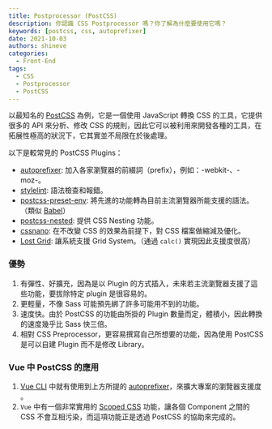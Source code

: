 ```yaml
---
title: Postprocessor (PostCSS)
description: 你認識 CSS Postprocessor 嗎？你了解為什麼要使用它嗎？
keywords: [postcss, css, autoprefixer]
date: 2021-10-03
authors: shineve
categories:
  - Front-End
tags:
  - CSS
  - Postprocessor
  - PostCSS
---
```


以最知名的 [PostCSS](https://postcss.org/) 為例，它是一個使用 JavaScript 轉換 CSS 的工具，它提供很多的 API 來分析、修改 CSS 的規則，因此它可以被利用來開發各種的工具，在拓展性極高的狀況下，它其實並不局限在於後處理。

以下是較常見的 PostCSS Plugins：

- [autoprefixer](https://github.com/postcss/autoprefixer): 加入各家瀏覽器的前綴詞（prefix），例如：-webkit-、-moz-。
- [stylelint](https://stylelint.io/): 語法檢查和報錯。
- [postcss-preset-env](https://www.npmjs.com/package/postcss-preset-env): 將先進的功能轉為目前主流瀏覽器所能支援的語法。（類似 [Babel](https://babeljs.io/)）
- [postcss-nested](https://www.npmjs.com/package/postcss-nested): 提供 CSS Nesting 功能。
- [cssnano](https://cssnano.co/): 在不改變 CSS 的效果為前提下，對 CSS 檔案做縮減及優化。
- [Lost Grid](https://github.com/peterramsing/lost): 讓系統支援 Grid System。（通過 `calc()` 實現因此支援度很高）

### 優勢

1. 有彈性、好擴充，因為是以 Plugin 的方式插入，未來若主流瀏覽器支援了這些功能，要拔除特定 plugin 是很容易的。
2. 更輕量，不像 Sass 可能預先綁了許多可能用不到的功能。
3. 速度快。由於 PostCSS 的功能由所掛的 Plugin 數量而定，體積小，因此轉換的速度幾乎比 Sass 快三倍。
4. 相對 CSS Preprocessor，更容易撰寫自己所想要的功能，因為使用 PostCSS 是可以自建 Plugin 而不是修改 Library。

### Vue 中 PostCSS 的應用

1. [Vue CLI](https://cli.vuejs.org/guide/css.html#postcss) 中就有使用到上方所提的 [autoprefixer](https://github.com/postcss/autoprefixer)，來擴大專案的瀏覽器支援度 。
2. `Vue` 中有一個非常實用的 [Scoped CSS](https://vue-loader.vuejs.org/guide/scoped-css.html) 功能，讓各個 Component 之間的 CSS 不會互相污染，而這項功能正是透過 PostCSS 的協助來完成的。
